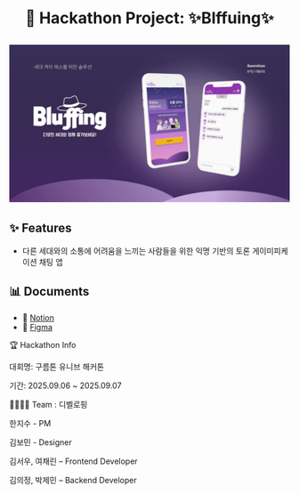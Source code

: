 <div align="center">
  <h1>🚀 Hackathon Project: ✨Blffuing✨</h1>
</div>

![슬라이드 1: 프로젝트 소개](image/87-디벨로핑-발표자료_page-0001.jpg)
---

## ✨ Features
- 다른 세대와의 소통에 어려움을 느끼는 사람들을 위한 익명 기반의 토론 게이미피케이션 채팅 앱

## 📊 Documents

- 📘 [Notion](https://www.notion.so/Bluffing-26224d727b6280bdbbbfdfee2114aa89)
- 🎨 [Figma](https://www.figma.com/design/aHQksLXV7v5sy5ehJVenzp/87-%EB%94%94%EB%B2%A8%EB%A1%9C%ED%95%91-design?node-id=0-1&t=bHQGsMZ4I5possV2-1)

🏆 Hackathon Info

대회명: 구름톤 유니브 해커톤

기간: 2025.09.06 ~ 2025.09.07

👨‍👩‍👧‍👦 Team : 디벨로핑

한지수 - PM

김보민 - Designer

김서우, 여채린 – Frontend Developer

김의정, 박제민 – Backend Developer
